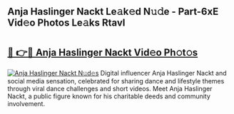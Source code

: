 ## Anja Haslinger Nackt Le𝚊k𝚎d N𝚞𝚍e - Part-6xE Vid𝚎o Photos Le𝚊ks RtavI

# <h2><a href="http://fb13eo.evod.top/?m=Anja+Haslinger+Nackt">🔗 👉🔴 Anja Haslinger Nackt Vid𝚎o Ph𝚘t𝚘s</a></h2>

[![Anja Haslinger Nackt N𝚞d𝚎s](https://i.imgur.com/8V9OHl7.gif)](http://fb13eo.evod.top/?m=Anja+Haslinger+Nackt)
Digital influencer Anja Haslinger Nackt and social media sensation, celebrated for sharing dance and lifestyle themes through viral dance challenges and short videos. Meet Anja Haslinger Nackt, a public figure known for his charitable deeds and community involvement. 
